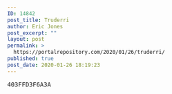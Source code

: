 ```yaml
---
ID: 14842
post_title: Truderri
author: Eric Jones
post_excerpt: ""
layout: post
permalink: >
  https://portalrepository.com/2020/01/26/truderri/
published: true
post_date: 2020-01-26 18:19:23
---
```

<pre>403FFD3F6A3A</pre>